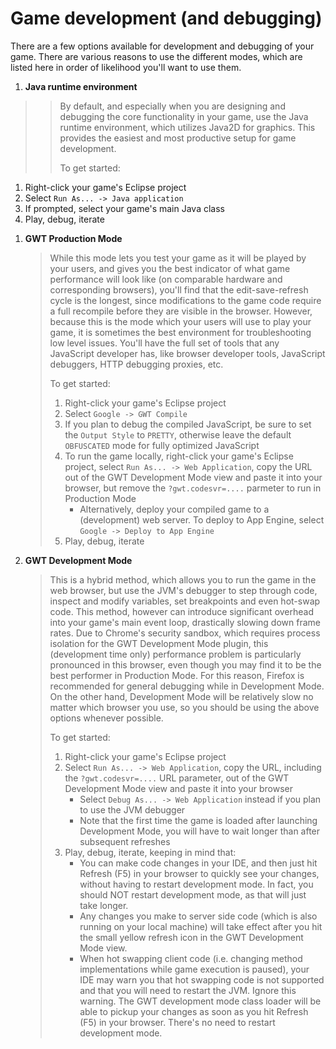 # Game development (and debugging) #

There are a few options available for development and debugging of your game. There are various reasons to use the different modes, which are listed here in order of likelihood you'll want to use them.

  1. **Java runtime environment**
> > By default, and especially when you are designing and debugging the core functionality in your game, use the Java runtime environment, which utilizes Java2D for graphics. This provides the easiest and most productive setup for game development.
> > <p>To get started:<br>
<ol><li>Right-click your game's Eclipse project<br>
</li><li>Select <code>Run As... -&gt; Java application</code>
</li><li>If prompted, select your game's main Java class<br>
</li><li>Play, debug, iterate<br>
</li></ol></li></ul><ol><li><b>GWT Production Mode</b>
<blockquote>While this mode lets you test your game as it will be played by your users, and gives you the best indicator of what game performance will look like (on comparable hardware and corresponding browsers), you'll find that the edit-save-refresh cycle is the longest, since modifications to the game code require a full recompile before they are visible in the browser. However, because this is the mode which your users will use to play your game, it is sometimes the best environment for troubleshooting low level issues. You'll have the full set of tools that any JavaScript developer has, like browser developer tools, JavaScript debuggers, HTTP debugging proxies, etc.<br>
<p>To get started:<br>
<ol><li>Right-click your game's Eclipse project<br>
</li><li>Select <code>Google -&gt; GWT Compile</code>
</li><li>If you plan to debug the compiled JavaScript, be sure to set the <code>Output Style</code> to <code>PRETTY</code>, otherwise leave the default <code>OBFUSCATED</code> mode for fully optimized JavaScript<br>
</li><li>To run the game locally, right-click your game's Eclipse project, select <code>Run As... -&gt; Web Application</code>, copy the URL out of the GWT Development Mode view and paste it into your browser, but remove the <code>?gwt.codesvr=....</code> parmeter to run in Production Mode<br>
<ul><li>Alternatively, deploy your compiled game to a (development) web server. To deploy to App Engine, select <code>Google -&gt; Deploy to App Engine</code>
</li></ul></li><li>Play, debug, iterate<br>
</li></ol></blockquote></li><li><b>GWT Development Mode</b>
<blockquote>This is a hybrid method, which allows you to run the game in the web browser, but use the JVM's debugger to step through code, inspect and modify variables, set breakpoints and even hot-swap code. This method, however can introduce significant overhead into your game's main event loop, drastically slowing down frame rates. Due to Chrome's security sandbox, which requires process isolation for the GWT Development Mode plugin, this (development time only) performance problem is particularly pronounced in this browser, even though you may find it to be the best performer in Production Mode. For this reason, Firefox is recommended for general debugging while in Development Mode. On the other hand, Development Mode will be relatively slow no matter which browser you use, so you should be using the above options whenever possible.<br>
<p>To get started:<br>
<ol><li>Right-click your game's Eclipse project<br>
</li><li>Select <code>Run As... -&gt; Web Application</code>, copy the URL, including the <code>?gwt.codesvr=....</code> URL parameter, out of the GWT Development Mode view and paste it into your browser<br>
<ul><li>Select <code>Debug As... -&gt; Web Application</code> instead if you plan to use the JVM debugger<br>
</li><li>Note that the first time the game is loaded after launching Development Mode, you will have to wait longer than after subsequent refreshes<br>
</li></ul></li><li>Play, debug, iterate, keeping in mind that:<br>
<ul><li>You can make code changes in your IDE, and then just hit Refresh (F5) in your browser to quickly see your changes, without having to restart development mode. In fact, you should NOT restart development mode, as that will just take longer.<br>
</li><li>Any changes you make to server side code (which is also running on your local machine) will take effect after you hit the small yellow refresh icon in the GWT Development Mode view.<br>
</li><li>When hot swapping client code (i.e. changing method implementations while game execution is paused), your IDE may warn you that hot swapping code is not supported and that you will need to restart the JVM. Ignore this warning. The GWT development mode class loader will be able to pickup your changes as soon as you hit Refresh (F5) in your browser. There's no need to restart development mode.